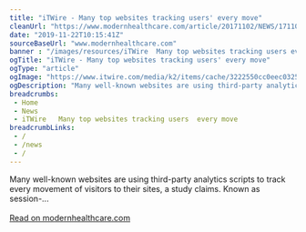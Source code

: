 ```yaml
--- 
title: "iTWire - Many top websites tracking users' every move"
cleanUrl: "https://www.modernhealthcare.com/article/20171102/NEWS/171109976/health-it-leaders-call-data-blocking-guidance-too-vague"
date: "2019-11-22T10:15:41Z"
sourceBaseUrl: "www.modernhealthcare.com"
banner : "/images/resources/iTWire  Many top websites tracking users every move.png"
ogTitle: "iTWire - Many top websites tracking users' every move"
ogType: "article"
ogImage: "https://www.itwire.com/media/k2/items/cache/3222550cc0eec032581853821fafd3c9_XS.jpg"
ogDescription: "Many well-known websites are using third-party analytics scripts to track every movement of visitors to their sites, a study claims. Known as session-..."
breadcrumbs:
 - Home
 - News
 - iTWire   Many top websites tracking users  every move
breadcrumbLinks:
 - / 
 - /news
 - / 
---
```

Many well-known websites are using third-party analytics scripts to track every movement of visitors to their sites, a study claims. Known as session-...<br><br><a target="_blank" href=https://www.modernhealthcare.com/article/20171102/NEWS/171109976/health-it-leaders-call-data-blocking-guidance-too-vague>Read on modernhealthcare.com</a>
